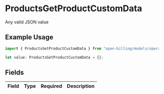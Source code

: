 # ProductsGetProductCustomData

Any valid JSON value

## Example Usage

```typescript
import { ProductsGetProductCustomData } from "open-billing/models/operations";

let value: ProductsGetProductCustomData = {};
```

## Fields

| Field       | Type        | Required    | Description |
| ----------- | ----------- | ----------- | ----------- |
